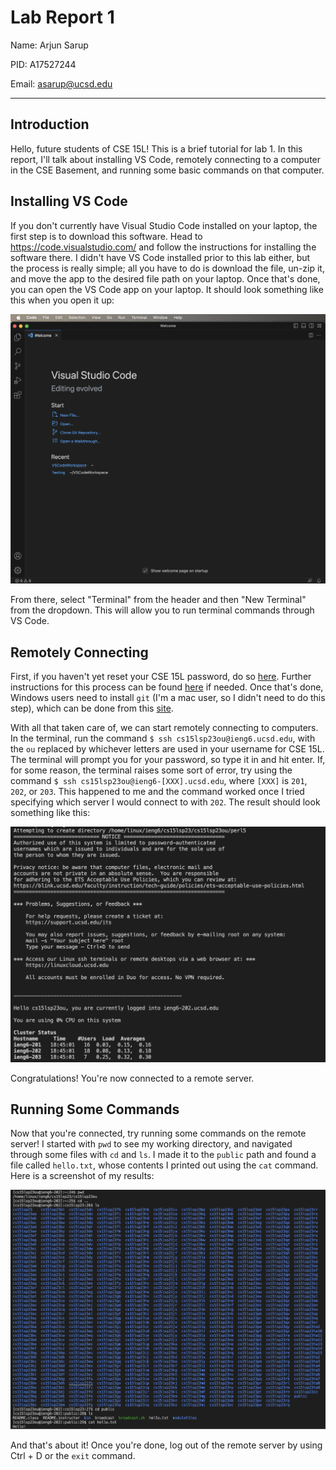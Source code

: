 # Lab Report 1
Name: Arjun Sarup

PID: A17527244

Email: asarup@ucsd.edu
***

## Introduction
Hello, future students of CSE 15L! This is a brief tutorial for lab 1. In this report, I'll talk about installing VS Code, remotely connecting to a computer in the CSE Basement, and running some basic commands on that computer.


## Installing VS Code
If you don't currently have Visual Studio Code installed on your laptop, the first step is to download this software. Head to https://code.visualstudio.com/ and follow the instructions for installing the software there. I didn't have VS Code installed prior to this lab either, but the process is really simple; all you have to do is download the file, un-zip it, and move the app to the desired file path on your laptop. Once that's done, you can open the VS Code app on your laptop. It should look something like this when you open it up:

![VS Code Starting Page](VSCodeSS.png)

From there, select "Terminal" from the header and then "New Terminal" from the dropdown. This will allow you to run terminal commands through VS Code.


## Remotely Connecting
First, if you haven't yet reset your CSE 15L password, do so [here](https://sdacs.ucsd.edu/~icc/index.php). Further instructions for this process can be found [here](https://drive.google.com/file/d/17IDZn8Qq7Q0RkYMxdiIR0o6HJ3B5YqSW/view) if needed. Once that's done, Windows users need to install `git` (I'm a mac user, so I didn't need to do this step), which can be done from this [site](https://gitforwindows.org/). 

With all that taken care of, we can start remotely connecting to computers. In the terminal, run the command `$ ssh cs15lsp23ou@ieng6.ucsd.edu`, with the `ou` replaced by whichever letters are used in your username for CSE 15L. The terminal will prompt you for your password, so type it in and hit enter. If, for some reason, the terminal raises some sort of error, try using the command `$ ssh cs15lsp23ou@ieng6-[XXX].ucsd.edu`, where `[XXX]` is `201`, `202`, or `203`. This happened to me and the command worked once I tried specifying which server I would connect to with `202`. The result should look something like this:

![Remote Connection Screenshot](remotely_connecting_ss.png)

Congratulations! You're now connected to a remote server.


## Running Some Commands

Now that you're connected, try running some commands on the remote server! I started with `pwd` to see my working directory, and navigated through some files with `cd` and `ls`. I made it to the `public` path and found a file called `hello.txt`, whose contents I printed out using the `cat` command. Here is a screenshot of my results:

![Running Commands](running_commands.png)

And that's about it! Once you're done, log out of the remote server by using Ctrl + D or the `exit` command.
